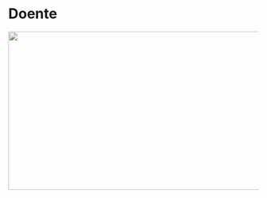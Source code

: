 # Doente
<img src= "https://live.staticflickr.com/65535/52686287157_f60de71f6d_n.jpg" height = "320" width = "520" />
